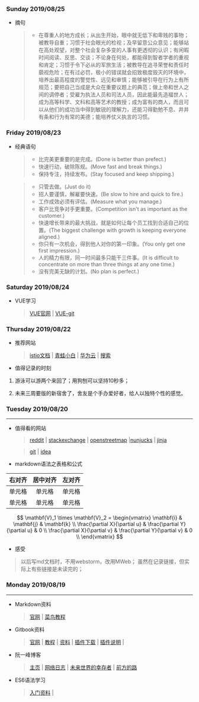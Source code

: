 ### Sunday 2019/08/25
- 摘句
	> - 在尊重人的地方成长；从出生开始，眼中就无低下和卑贱的事物；被教导自重；习惯于社会眼光的检视；及早留意公众意见；能够站在高处观望，对整个社会复杂多变的人事有更透彻的认识；有闲暇时间阅读、反思、交谈；不论身在何处，都能得到智者学者的重视和肯定；习惯于令下必从的军旅生活；被教导在追寻荣誉和责任时藐视危险；在有过必罚，极小的错误就会招致极度毁灭的环境中，培养出最高程度的警觉性、远见和审慎；能够被引导在行为上有所规范；要把自己当成是大众在重要议题上的典范；做上帝和世人之间的调停者；受雇为执法人员和司法人员，因此能最先造福世人；成为高等科学、文科和高等艺术的教授；成为富有的商人，而且可以从他们的成功当中得到敏锐的理解力，还能习得勤勉不息、井井有条和行为有常的美德；能培养仗义执言的习惯。

### Friday 2019/08/23
- 经典语句

	> - 比完美更重要的是完成。(Done is better than prefect.)  
	> - 快速行动，破除陈规。(Move fast and break things.)  
	> - 保持专注，持续发布。(Stay focused and keep shipping.)
	
	> - 只管去做。(Just do it)
	> - 招人要谨慎，解雇要快速。(Be slow to hire and quick to fire.)
	> - 工作成效必须有评估。(Measure what you manage.)
	> - 客户比竞争对手更重要。(Competition isn't as important as the customer.)
	> - 快速增长带来的最大挑战，就是如何让每个员工找到合适自己的位置。(The biggest challenge with growth is keeping everyone aligned.)
	> - 你只有一次机会，得到他人对你的第一印象。(You only get one first impression.)
	> - 人的精力有限，同一时间最多只能干三件事。(It is difficult to concentrate on more than three things at any one time.)
	> - 没有完美无缺的计划。(No plan is perfect.)

### Saturday 2019/08/24
- VUE学习

    > [VUE官网][] | [VUE-git][] 

[VUE官网]: https://cn.vuejs.org/v2/guide/
[VUE-git]:https://github.com/vuejs/vue

### Thursday 2019/08/22
- 推荐网站

    > [istio文档][] | [青蛙小白][] | [华为云][] | [搜索][]

- 值得记录的时刻

1. 游泳可以游两个来回了；用狗刨可以坚持10秒多；  

1. 未来三周要版的新宿舍了，舍友是个手办爱好者，给人以独特个性的感觉。  
    
[istio文档]: https://istio.io/zh/docs/ops/component-logging/#see-also
[青蛙小白]: https://blog.frognew.com/post.html
[华为云]: https://console.huaweicloud.com/vpc/
[搜索]: https://search.readmorejoy.com/search?engine=baidu&start=0&key=istor

### Tuesday 2019/08/20
---

- 值得看的网站

    > [reddit][] | [stackexchange][] | [openstreetmap][] |[nunjucks][] | [jinja][]  

    > [git][git-scm] | [idea][IntelliJ IDEA] 

- markdown语法之表格和公式

| 右对齐 | 居中对齐| 左对齐 |
| ----: | :----: | :---- |
| 单元格 | 单元格  | 单元格 |
| 单元格 | 单元格  | 单元格 |

$$
\mathbf{V}_1 \times \mathbf{V}_2 =  \begin{vmatrix}
\mathbf{i} & \mathbf{j} & \mathbf{k} \\
\frac{\partial X}{\partial u} &  \frac{\partial Y}{\partial u} & 0 \\
\frac{\partial X}{\partial v} &  \frac{\partial Y}{\partial v} & 0 \\
\end{vmatrix}
$$

- 感受
> 以后写md文档时，不用webstorm，改用MWeb；
> 虽然在记录链接，但实际上有些链接是未读完的；




[reddit]: https://www.reddit.com/
[stackexchange]: https://stackexchange.com/
[openstreetmap]: https://www.openstreetmap.org
[jinja]: https://palletsprojects.com/p/jinja/
[nunjucks]: https://mozilla.github.io/nunjucks/

[IntelliJ IDEA]: https://www.w3cschool.cn/intellij_idea_doc/intellij_idea_doc-36y22cpb.html
[git-scm]: https://git-scm.com/book/zh/v1/%E8%B5%B7%E6%AD%A5-%E5%85%B3%E4%BA%8E%E7%89%88%E6%9C%AC%E6%8E%A7%E5%88%B6



### Monday 2019/08/19
---

- Markdown资料

    > [官网](https://www.markdown.cn/) |
    > [菜鸟教程](https://www.runoob.com/markdown/md-tutorial.html)

- Gitbook资料

    > [官网](https://www.gitbook.com/) |
    > [教程](https://uncle-code.iteye.com/blog/2297787) |
    > [资料](https://chrisniael.gitbooks.io/gitbook-documentation/content/index.html) |
    > [插件下载](https://calibre-ebook.com/download_osx) |
    > [插件说明](http://gitbook.wiliam.me/ebookandpdf.html) |


- 阮一峰博客

    > [主页](http://www.ruanyifeng.com/home.html) |
    > [网络日志](http://www.ruanyifeng.com/blog/) |
    > [未来世界的幸存者](http://www.ruanyifeng.com/survivor/) |
    > [前方的路](http://www.ruanyifeng.com/road/)

- ES6语法学习

    > [入门资料](https://es6.ruanyifeng.com/#docs/destructuring) |
